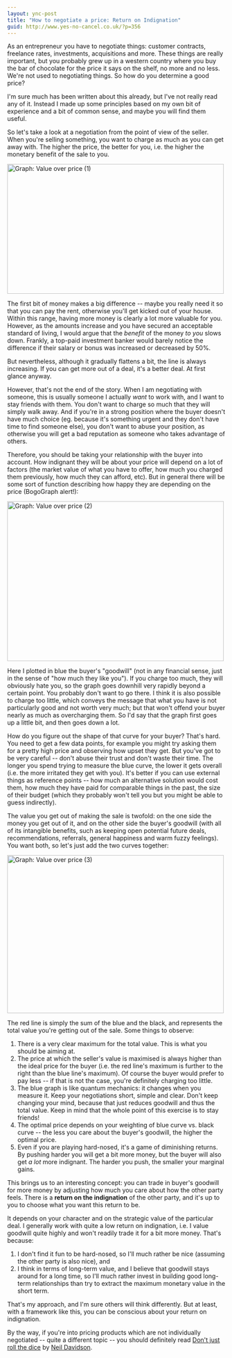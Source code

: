 ```yaml
---
layout: ync-post
title: "How to negotiate a price: Return on Indignation"
guid: http://www.yes-no-cancel.co.uk/?p=356
---
```


As an entrepreneur you have to negotiate things: customer contracts, freelance rates, investments,
acquisitions and more. These things are really important, but you probably grew up in a western
country where you buy the bar of chocolate for the price it says on the shelf, no more and no less.
We're not used to negotiating things. So how do you determine a good price?

I'm sure much has been
written about this already, but I've not really read any of it. Instead I made up some principles
based on my own bit of experience and a bit of common sense, and maybe you will find them
useful.

So let's take a look at a negotiation from the point of view of the seller. When you're
selling something, you want to charge as much as you can get away with. The higher the price, the
better for you, i.e. the higher the monetary benefit of the sale to
you.

<img src="/2010/01/graph1.jpg" alt="Graph: Value over price (1)" width="500"
    height="299" class="aligncenter size-full" />

The first bit of money makes a big difference --
maybe you really need it so that you can pay the rent, otherwise you'll get kicked out of your
house. Within this range, having more money is clearly a lot more valuable for you. However, as the
amounts increase and you have secured an acceptable standard of living, I would argue that the
*benefit* of the money *to you* slows down. Frankly, a top-paid investment banker would barely
notice the difference if their salary or bonus was increased or decreased by 50%.

But nevertheless,
although it gradually flattens a bit, the line is always increasing. If you can get more out of a
deal, it's a better deal. At first glance anyway.

However, that's not the end of the story. When I
am negotiating with someone, this is usually someone I actually *want* to work with, and I want to
stay friends with them. You don't want to charge so much that they will simply walk away. And if
you're in a strong position where the buyer doesn't have much choice (eg. because it's something
urgent and they don't have time to find someone else), you don't want to abuse your position, as
otherwise you will get a bad reputation as someone who takes advantage of others.

Therefore, you
should be taking your relationship with the buyer into account. How indignant they will be about
your price will depend on a lot of factors (the market value of what you have to offer, how much you
charged them previously, how much they can afford, etc). But in general there will be some sort of
function describing how happy they are depending on the price (BogoGraph alert!):

<img src="/2010/01/graph2.jpg" alt="Graph: Value over price (2)" width="500"
height="368" class="aligncenter size-full" />

Here I plotted in blue the buyer's "goodwill" (not in
any financial sense, just in the sense of "how much they like you"). If you charge too much, they
will obviously hate you, so the graph goes downhill very rapidly beyond a certain point. You
probably don't want to go there. I think it is also possible to charge too little, which conveys the
message that what you have is not particularly good and not worth very much; but that won't offend
your buyer nearly as much as overcharging them. So I'd say that the graph first goes up a little
bit, and then goes down a lot.

How do you figure out the shape of that curve for your buyer? That's
hard. You need to get a few data points, for example you might try asking them for a pretty high
price and observing how upset they get. But you've got to be very careful -- don't abuse their trust
and don't waste their time. The longer you spend trying to measure the blue curve, the lower it gets
overall (i.e. the more irritated they get with you). It's better if you can use external things as
reference points -- how much an alternative solution would cost them, how much they have paid for
comparable things in the past, the size of their budget (which they probably won't tell you but you
might be able to guess indirectly).

The value you get out of making the sale is twofold: on the one
side the money you get out of it, and on the other side the buyer's goodwill (with all of its
intangible benefits, such as keeping open potential future deals, recommendations, referrals,
general happiness and warm fuzzy feelings). You want both, so let's just add the two curves
together:

<img src="/2010/01/graph3.jpg" alt="Graph: Value over price (3)" width="500"
height="364" class="aligncenter size-full" />

The red line is simply the sum of the blue and the
black, and represents the total value you're getting out of the sale. Some things to
observe:

1. There is a very clear maximum for the total value. This is what you should be aiming at.
2. The price at which the seller's value is maximised is always higher than the ideal
   price for the buyer (i.e. the red line's maximum is further to the right than the blue line's
   maximum). Of course the buyer would prefer to pay less -- if that is not the case, you're definitely
   charging too little.
3. The blue graph is like quantum mechanics: it changes when you measure it. Keep your
   negotiations short, simple and clear. Don't keep changing your mind, because that just reduces
   goodwill and thus the total value. Keep in mind that the whole point of this exercise is to stay friends!
4. The optimal price depends on your weighting of blue curve vs. black curve -- the
   less you care about the buyer's goodwill, the higher the optimal price.
5. Even if you are playing hard-nosed, it's a game of diminishing returns. By pushing
   harder you will get a bit more money, but the buyer will also get *a lot* more indignant. The harder
   you push, the smaller your marginal gains.

This brings us to an interesting concept: you
can trade in buyer's goodwill for more money by adjusting how much you care about how the other
party feels. There is a **return on the indignation** of the other party, and it's up to you to
choose what you want this return to be.

It depends on your character and on the strategic value of
the particular deal. I generally work with quite a low return on indignation, i.e. I value goodwill
quite highly and won't readily trade it for a bit more money. That's
because:

1. I don't find it fun to be hard-nosed, so I'll much rather be nice (assuming the
   other party is also nice), and
2. I think in terms of long-term value, and I believe that goodwill stays around for a
   long time, so I'll much rather invest in building good long-term relationships than try to extract
   the maximum monetary value in the short term.

That's my approach, and I'm sure others will think differently. But at least, with a framework
like this, you can be conscious about your return on indignation.

By the way, if you're into pricing products which are not individually
negotiated -- quite a different topic -- you should definitely read
[Don't just roll the dice](http://www.neildavidson.com/dontjustrollthedice.html) by
[Neil Davidson](http://www.neildavidson.com/).
